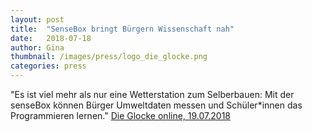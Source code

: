 ```yaml
---
layout: post
title:  "SenseBox bringt Bürgern Wissenschaft nah"
date:   2018-07-18
author: Gina
thumbnail: /images/press/logo_die_glocke.png
categories: press
---
```

"Es ist viel mehr als nur eine Wetterstation zum Selberbauen: Mit der senseBox können Bürger Umweltdaten messen und Schüler\*innen das Programmieren lernen."
<a href="http://www.die-glocke.de/lokalnachrichten/regionales/Sensebox-bringt-Buergern-Wissenschaft-nah-6b61dcd6-6e84-449d-95c8-3ff0d6bf4d46-ds">Die Glocke online, 19.07.2018</a>
